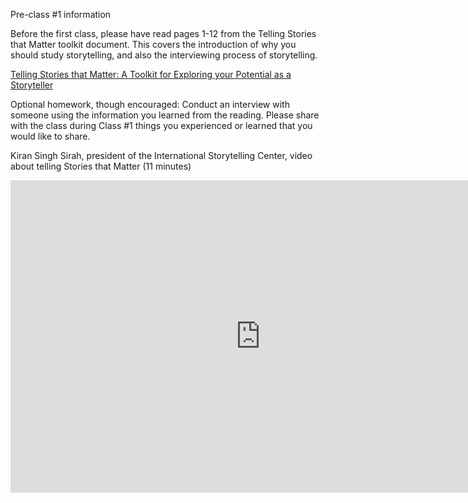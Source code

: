 Pre-class #1 information

Before the first class, please have read pages 1-12 from the Telling Stories that Matter toolkit document. 
This covers the introduction of why you should study storytelling, and also the interviewing process of storytelling.

[Telling Stories that Matter: A Toolkit for Exploring your Potential as a Storyteller](https://www.storytellingcenter.net/wp-content/uploads/2018/12/StoryTelling_Toolkit_Letter_Size.pdf?x65433&x61774 "Telling Stories that Matter") 

Optional homework, though encouraged: Conduct an interview with someone using the information you learned from the reading. Please share with the class during Class #1 things you experienced or learned that you would like to share. 

Kiran Singh Sirah, president of the International Storytelling Center, video about telling Stories that Matter (11 minutes) 

<iframe width="800" height="500" src="https://www.youtube.com/embed/1bPbflwIN3Y" title="YouTube video player" frameborder="0" allow="accelerometer; autoplay; clipboard-write; encrypted-media; gyroscope; picture-in-picture" allowfullscreen></iframe>
